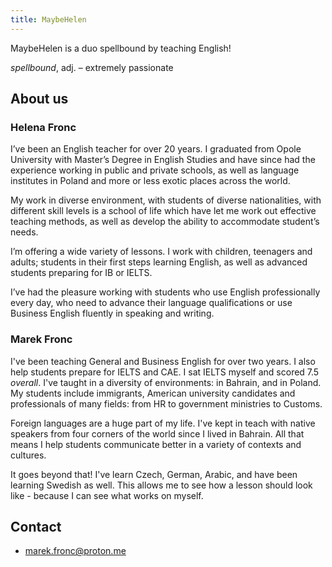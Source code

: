 ```yaml
---
title: MaybeHelen
---
```


MaybeHelen is a duo spellbound by teaching English!

_spellbound_, adj. – extremely passionate

## About us

### Helena Fronc 

I’ve been an English teacher for over 20 years. I graduated from Opole University with Master’s Degree in English Studies and have since had the experience working in public and private schools, as well as language institutes in Poland and more or less exotic places across the world.

My work in diverse environment, with students of diverse nationalities, with different skill levels is a school of life which have let me work out effective teaching methods, as well as develop the ability to accommodate student’s needs.

I’m offering a wide variety of lessons. I work with children, teenagers and adults; students in their first steps learning English, as well as advanced students preparing for IB or IELTS.

I’ve had the pleasure working with students who use English professionally every day, who need to advance their language qualifications or use Business English fluently in speaking and writing.

### Marek Fronc 

I've been teaching General and Business English for over two years. I also help students prepare for IELTS and CAE. I sat IELTS myself and scored 7.5 _overall_. I've taught in a diversity of environments: in Bahrain, and in Poland. My students include immigrants, American university candidates and professionals of many fields: from HR to government ministries to Customs. 

Foreign languages are a huge part of my life. I've kept in teach with native speakers from four corners of the world since I lived in Bahrain. All that means I help students communicate better in a variety of contexts and cultures. 

It goes beyond that! I've learn Czech, German, Arabic, and have been learning Swedish as well. This allows me to see how a lesson should look like - because I can see what works on myself. 

## Contact

- marek.fronc@proton.me
